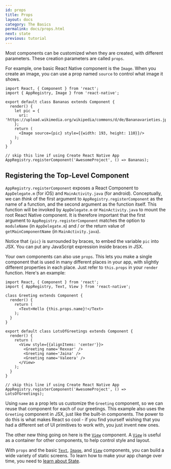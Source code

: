 ```yaml
---
id: props
title: Props
layout: docs
category: The Basics
permalink: docs/props.html
next: state
previous: tutorial
---
```


Most components can be customized when they are created, with different parameters. These creation parameters are called `props`.

For example, one basic React Native component is the `Image`. When you
create an image, you can use a prop named `source` to control what image it shows.

```ReactNativeWebPlayer
import React, { Component } from 'react';
import { AppRegistry, Image } from 'react-native';

export default class Bananas extends Component {
  render() {
    let pic = {
      uri: 'https://upload.wikimedia.org/wikipedia/commons/d/de/Bananavarieties.jpg'
    };
    return (
      <Image source={pic} style={{width: 193, height: 110}}/>
    );
  }
}

// skip this line if using Create React Native App
AppRegistry.registerComponent('AwesomeProject', () => Bananas);
```

## Registering the Top-Level Component

`AppRegistry.registerComponent` exposes a React Component to `AppDelegate.m`
(for iOS) and `MainActivity.java` (for android). Conceptually, we can *think* of
the first argument to `AppRegistry.registerComponent` as the name of a function,
and the second argument as the function itself. This function will be invoked by
`AppDelegate.m` or `MainActivity.java` to mount the root React Native component.
It is therefore important that the first argument to
`AppRegistry.registerComponent` matches the option to `moduleName` (in
`AppDelegate.m`) and / or the return value of `getMainComponentName` (in
`MainActivity.java`).

Notice that `{pic}` is surrounded by braces, to embed the variable `pic` into JSX. You can put any JavaScript expression inside braces in JSX.

Your own components can also use `props`. This lets you make a single component
that is used in many different places in your app, with slightly different
properties in each place. Just refer to `this.props` in your `render` function. Here's an example:

```ReactNativeWebPlayer
import React, { Component } from 'react';
import { AppRegistry, Text, View } from 'react-native';

class Greeting extends Component {
  render() {
    return (
      <Text>Hello {this.props.name}!</Text>
    );
  }
}

export default class LotsOfGreetings extends Component {
  render() {
    return (
      <View style={{alignItems: 'center'}}>
        <Greeting name='Rexxar' />
        <Greeting name='Jaina' />
        <Greeting name='Valeera' />
      </View>
    );
  }
}

// skip this line if using Create React Native App
AppRegistry.registerComponent('AwesomeProject', () => LotsOfGreetings);
```

Using `name` as a prop lets us customize the `Greeting` component, so we can reuse that component for each of our greetings. This example also uses the `Greeting` component in JSX, just like the built-in components. The power to do this is what makes React so cool - if you find yourself wishing that you had a different set of UI primitives to work with, you just invent new ones.

The other new thing going on here is the [`View`](docs/view.html) component. A [`View`](docs/view.html) is useful
as a container for other components, to help control style and layout.

With `props` and the basic [`Text`](docs/text.html), [`Image`](docs/image.html), and [`View`](docs/view.html) components, you can
build a wide variety of static screens. To learn how to make your app change over time, you need to [learn about State](docs/state.html).
